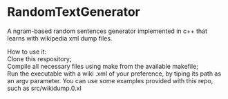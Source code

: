 # RandomTextGenerator
A ngram-based random sentences generator implemented in c++ that learns with wikipedia xml dump files.

How to use it:
  <br>Clone this respository;
  <br>Compile all necessary files using make from the available makefile;
  <br>Run the executable with a wiki .xml of your preference, by tiping its path as an argv parameter. You can use some examples provided with this repo, such as src/wikidump.0.xl

